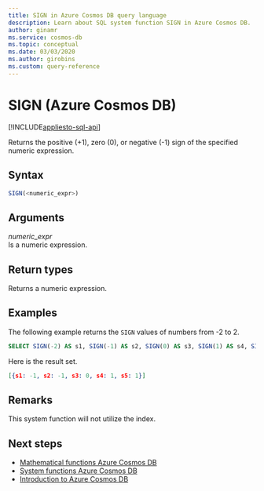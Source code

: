 ```yaml
---
title: SIGN in Azure Cosmos DB query language
description: Learn about SQL system function SIGN in Azure Cosmos DB.
author: ginamr
ms.service: cosmos-db
ms.topic: conceptual
ms.date: 03/03/2020
ms.author: girobins
ms.custom: query-reference
---
```

# SIGN (Azure Cosmos DB)
[!INCLUDE[appliesto-sql-api](includes/appliesto-sql-api.md)]

 Returns the positive (+1), zero (0), or negative (-1) sign of the specified numeric expression.  
  
## Syntax
  
```sql
SIGN(<numeric_expr>)  
```  
  
## Arguments
  
*numeric_expr*  
   Is a numeric expression.  
  
## Return types
  
  Returns a numeric expression.  
  
## Examples
  
  The following example returns the `SIGN` values of numbers from -2 to 2.  
  
```sql
SELECT SIGN(-2) AS s1, SIGN(-1) AS s2, SIGN(0) AS s3, SIGN(1) AS s4, SIGN(2) AS s5  
```  
  
 Here is the result set.  
  
```json
[{s1: -1, s2: -1, s3: 0, s4: 1, s5: 1}]  
```  

## Remarks

This system function will not utilize the index.

## Next steps

- [Mathematical functions Azure Cosmos DB](sql-query-mathematical-functions.md)
- [System functions Azure Cosmos DB](sql-query-system-functions.md)
- [Introduction to Azure Cosmos DB](introduction.md)
